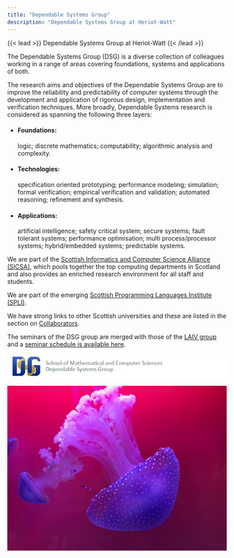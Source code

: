 ```yaml
---
title: "Dependable Systems Group"
description: "Dependable Systems Group at Heriot-Watt"
---
```


{{< lead >}}
Dependable Systems Group at Heriot-Watt
{{< /lead >}}


The Dependable Systems Group (DSG) is a diverse collection of
colleagues working in a range of areas covering foundations, 
systems and applications of both.

The research aims and objectives of the Dependable Systems Group are
to improve the reliability and predictability of computer systems
through the development and application of rigorous design,
implementation and verification techniques. More broadly, Dependable
Systems research is considered as spanning the following three layers:

- #### Foundations: 
   logic; discrete mathematics; computability; algorithmic analysis and complexity.  
- #### Technologies: 
   specification oriented prototyping; performance modeling; simulation;
   formal verification; empirical verification and validation; automated reasoning; refinement and synthesis.  
- #### Applications: 
   artificial intelligence; safety critical system; secure systems; fault tolerant systems;
   performance optimisation; multi process/processor systems; hybrid/embedded systems; predictable systems.  

We are part of the [Scottish Informatics and Computer Science Alliance
(SICSA)](https://www.sicsa.ac.uk/), which pools together the top computing departments in
Scotland and also provides an enriched research environment for all
staff and students.

We are part of the emerging [Scottish Programming Languages Institute (SPLI)](https://scottish-pl-institute.github.io/).

We have strong links to other Scottish universities and these are
listed in the section on [Collaborators](collaborations).

The seminars of the DSG group are merged with those of the [LAIV group](http://laiv.uk/) and a [seminar schedule is available here](https://laiv.uk/laiv-seminars/).

 
![DSG Logo](header_dsg.png) 

![A stylised photograph of a purple squid on a pink backdrop.](squid.jpg "Photo by [Jippe Joosten](https://unsplash.com/@jippe_joosten?utm_source=unsplash&utm_medium=referral&utm_content=creditCopyText) on [Unsplash](https://unsplash.com/s/photos/vibrant-purple?utm_source=unsplash&utm_medium=referral&utm_content=creditCopyText).")

